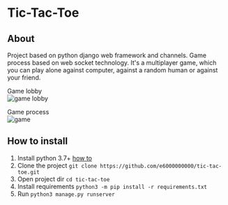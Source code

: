 # Tic-Tac-Toe
## About
Project based on python django web framework and channels. Game process based on web socket technology. 
It's a multiplayer game, which you can play alone against computer, against a random human or against your friend.

Game lobby\
![game lobby](https://image.prntscr.com/image/Ht4b44aFQ0uMefV9V0JH9g.png)

Game process\
![game](https://image.prntscr.com/image/CAI8k12tTFy3TJPooD6xvg.png)

## How to install
1. Install python 3.7+ [how to](https://www.python.org/downloads/)
2. Clone the project `git clone https://github.com/e6000000000/tic-tac-toe.git`
3. Open project dir `cd tic-tac-toe`
4. Install requirements `python3 -m pip install -r requirements.txt`
5. Run `python3 manage.py runserver`
